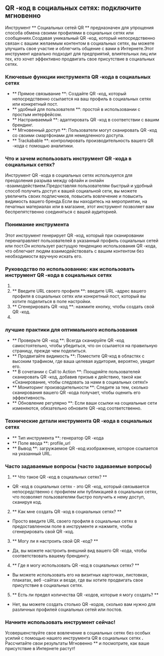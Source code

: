 ## QR -код в социальных сетях: подключите мгновенно

Инструмент ** Социальных сетей QR ** предназначен для упрощения способа обмена своими профилями в социальных сетях или сообщениях.Создавая уникальный QR -код, который непосредственно связан с вашим желаемым контентом в социальных сетях, вы можете улучшить свое участие и облегчить общение с вами в Интернете.Этот инструмент идеально подходит для предприятий, влиятельных лиц или тех, кто хочет эффективно продвигать свое присутствие в социальных сетях.

### Ключевые функции инструмента QR -кода в социальных сетях

- ** Прямое связывание **: Создайте QR -код, который непосредственно ссылается на ваш профиль в социальных сетях или конкретный пост.
- ** удобный для пользователя **: простой в использовании с простым интерфейсом.
- ** Настраиваемый **: адаптировать QR -код в соответствии с вашим брендинг.
- ** Мгновенный доступ **: Пользователи могут сканировать QR -код со своими смартфонами для немедленного доступа.
- ** Trackabable **: контролировать производительность вашего QR -кода с помощью аналитики.

### Что и зачем использовать инструмент QR -кода в социальных сетях?

Инструмент QR -кода в социальных сетях используется для преодоления разрыва между офлайн и онлайн -взаимодействием.Предоставляя пользователям быстрый и удобный способ получить доступ к вашей социальной сети, вы можете увеличить своих подписчиков, повысить вовлечение и повысить видимость вашего бренда.Если вы находитесь на мероприятии, на печатных материалах или в магазине, этот инструмент позволяет вам беспрепятственно соединяться с вашей аудиторией.

### Понимание инструмента

Этот инструмент генерирует QR -код, который при сканировании перенаправляет пользователей в указанный профиль социальных сетей или пост.Он использует растущую тенденцию использования QR -кода, что облегчает людям взаимодействовать с вашим контентом без необходимости вручную искать его.

### Руководство по использованию: как использовать инструмент QR -кода в социальных сетях

1.
2. ** Введите URL своего профиля **: введите URL -адрес вашего профиля в социальных сетях или конкретный пост, который вы хотите поделиться в поле настройки.
3. ** Сгенерировать QR -код **: нажмите кнопку, чтобы создать свой QR -код.
4.

### лучшие практики для оптимального использования

- ** Проверьте QR -код **: Всегда сканируйте QR -код самостоятельно, чтобы убедиться, что он ссылается на правильную страницу, прежде чем поделиться.
- ** Продвигайте видимость **: Поместите QR-код в областях с высоким трафиком, где ваша целевая аудитория, вероятно, увидит его.
- ** В сочетании с Call to Action **: Поощряйте пользователей сканировать QR -код, добавив призыв к действию, такой как «Сканирование, чтобы следовать за нами в социальных сетях!»
- ** Мониторинг производительности **: Следите за тем, сколько сканирования вашего QR -кода получает, чтобы оценить его эффективность.
- ** Обновление регулярно **: Если ваши ссылки на социальные сети изменяются, обязательно обновите QR -код соответственно.

### Технические детали инструмента QR -кода в социальных сетях

- ** Тип инструмента **: генератор QR -кода
- ** Поле ввода **: profile_url
- ** Вывод **: загружаемое QR -код изображение, которое ссылается на указанный URL.

### Часто задаваемые вопросы (часто задаваемые вопросы)

1. ** Что такое QR -код в социальных сетях? **
- QR -код в социальных сетях - это QR -код, который связывается непосредственно с профилем или публикацией в социальных сетях, что позволяет пользователям быстро получить к нему доступ, сканируя код.

2. ** Как мне создать QR -код в социальных сетях? **
- Просто введите URL своего профиля в социальных сетях в предоставленном поле в инструменте и нажмите, чтобы сгенерировать свой QR -код.

3. ** Могу ли я настроить свой QR -код? **
- Да, вы можете настроить внешний вид вашего QR -кода, чтобы соответствовать вашему брендингу.

4. ** Где я могу использовать QR -код в социальных сетях? **
- Вы можете использовать его на визитных карточках, листовках, плакатах, веб -сайтах и ​​везде, где вы хотите продвигать свое присутствие в социальных сетях.

5. ** Есть ли предел количества QR -кодов, которые я могу создать? **
- Нет, вы можете создать столько QR -кодов, сколько вам нужно для различных профилей социальных сетей или постов.

### Начните использовать инструмент сейчас!

Усовершенствуйте свое вовлечение в социальных сетях без особых усилий с помощью нашего инструмента QR в социальных сетях **.** Рассчитайте свои результаты Мгновенно ** и посмотрите, как ваше присутствие в Интернете растут!